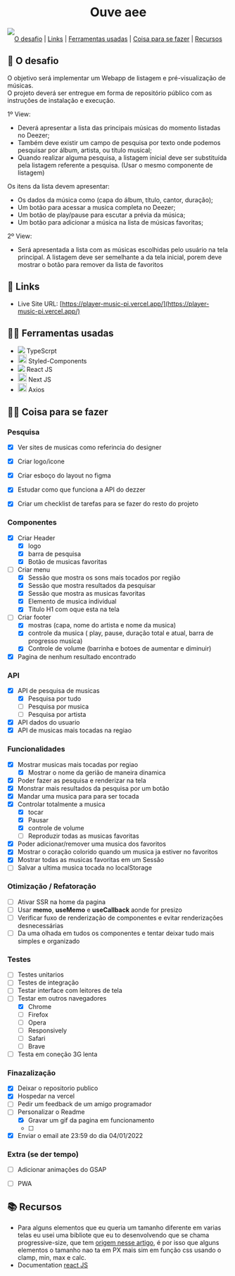 
<h1 align="center" class="line-1 anim-typewriter">Ouve aee</h1>



<img align="center"  class="img__project " src="./screen.gif">

<div align="center"  class="links">
    <a href="#the_challenge">O desafio</a> |
     <a href="#links">Links</a> |
      <a href="#built_with">Ferramentas usadas</a> |
       <a href="#author">Coisa para se fazer</a>  |
       <a href="#resources">Recursos</a>
</div>

<h2 id="the_challenge"> 🌋 O desafio</h2>

O objetivo será implementar um Webapp de listagem e pré-visualização de músicas.<br>
O projeto deverá ser entregue em forma de repositório público com as instruções de instalação e execução.

1º View:

- Deverá apresentar a lista das principais músicas do momento listadas no Deezer;
- Também deve existir um campo de pesquisa por texto onde podemos pesquisar por álbum, artista, ou título musical;
- Quando realizar alguma pesquisa, a listagem inicial deve ser substituída pela listagem referente a pesquisa. (Usar o mesmo componente de listagem)

Os itens da lista devem apresentar:

- Os dados da música como (capa do álbum, título, cantor, duração);
- Um botão para acessar a musica completa no Deezer;
- Um botão de play/pause para escutar a prévia da música;
- Um botão para adicionar a música na lista de músicas favoritas;

2º View:

- Será apresentada a lista com as músicas escolhidas pelo usuário na tela principal. A listagem deve ser semelhante a da tela inicial, porem deve mostrar o botão para remover da lista de favoritos


<h2 id="links">🔗 Links</h2>

- Live Site URL:  [https://player-music-pi.vercel.app/](https://player-music-pi.vercel.app/)


<h2 id="built_with">👷‍♂️ Ferramentas usadas</h2>


-  <img src="https://img.icons8.com/color/20/000000/typescript.png"/> TypeScrpt
-  <img class="icon" height="20" src="https://avatars-04.gitter.im/group/iv/4/5800767ed73408ce4f2e2711"/> Styled-Components
-  <img src="https://img.icons8.com/plasticine/20/000000/react.png"/> React JS
- <img src="https://seeklogo.com/images/N/next-js-logo-8FCFF51DD2-seeklogo.com.png" height="20"/> Next JS
- <img src="https://easypm.ie/wp-content/uploads/2020/12/axios-icon.png" height="20"> Axios



<h2 id="author">👨‍🎓 Coisa para se fazer </h2>

### Pesquisa
- [x] Ver sites de musicas como referincia do designer 
- [x] Criar logo/icone
- [x] Criar esboço do layout no figma 
- [x] Estudar como que funciona a API do dezzer
- [x] Criar um checklist de tarefas para se fazer do resto do projeto  


### Componentes

- [x] Criar Header
  - [x] logo
  - [x] barra de pesquisa 
  - [x] Botão de musicas favoritas
  
- [ ] Criar menu 
  - [x] Sessão que mostra os sons mais tocados por região
  - [x] Sessão que mostra resultados da pesquisar
  - [x] Sessão que mostra as musicas favoritas  
  - [x] Elemento de musica individual 
  - [x] Titulo H1 com oque esta na tela 

- [ ] Criar footer 
  - [x] mostras (capa, nome do artista e nome da musica)
  - [x] controle da musica ( play, pause, duração total e atual, barra de progresso musica)
  - [x] Controle de volume (barrinha e botoes de aumentar e diminuir)

- [x] Pagina de nenhum resultado encontrado

### API
- [x] API de pesquisa de musicas
  - [x] Pesquisa por tudo
  - [ ] Pesquisa por musica
  - [ ] Pesquisa por artista 
- [x] API dados do usuario
- [x] API de musicas mais tocadas na regiao  

### Funcionalidades 
- [x] Mostrar musicas mais tocadas por regiao
  - [x] Mostrar o nome da gerião de maneira dinamica 
- [x] Poder fazer as pesquisa e renderizar na tela 
- [x] Monstrar mais resultados da pesquisa por um botão 
- [x] Mandar uma musica para para ser tocada
- [x] Controlar totalmente a musica
  - [x] tocar
  - [x] Pausar 
  - [x] controle de  volume  
  - [ ] Reproduzir todas as musicas favoritas
- [x] Poder adicionar/remover uma musica dos favoritos
- [x] Mostrar o coração colorido quando um musica ja estiver no favoritos 
- [x] Mostrar todas as musicas favoritas em um Sessão
- [ ] Salvar a ultima musica tocada no localStorage

### Otimização / Refatoração
- [ ] Ativar SSR na home da pagina
- [ ] Usar **memo**, **useMemo** e **useCallback** aonde for presizo 
- [ ] Verificar fuxo de renderização de componentes e evitar renderizações desnecessárias 
- [ ] Da uma olhada em tudos os componentes e tentar deixar tudo mais simples e organizado 

### Testes 
- [ ] Testes unitarios
- [ ] Testes de integração
- [ ] Testar interface com leitores de tela 
- [ ] Testar em outros navegadores 
  - [x] Chrome 
  - [ ] Firefox
  - [ ] Opera 
  - [ ] Responsively
  - [ ] Safari 
  - [ ] Brave
- [ ] Testa em coneção 3G lenta 

### Finazalização
- [x] Deixar o repositorio publico 
- [x] Hospedar na vercel 
- [ ] Pedir um feedback de um amigo programador
- [ ] Personalizar o Readme
  - [x] Gravar um gif da pagina em funcionamento
  - [ ] 
- [x] Enviar o email ate 23:59 do dia 04/01/2022

### Extra (se der tempo)
- [ ] Adicionar animações do GSAP
- [ ] PWA
  

<h2 id="resources">📚 Recursos</h2>


- Para alguns elementos que eu queria um tamanho diferente em varias telas eu usei uma bibliote que eu to desenvolvendo que se chama progressive-size, que tem [origem nesse  artigo](https://css-tricks.com/linearly-scale-font-size-with-css-clamp-based-on-the-viewport/#for-those-who-dont-mind-that-edge-case), é por isso que alguns elementos o tamanho nao ta em PX mais sim em função css usando o clamp, min, max e calc.
- Documentation [react JS](https://reactjs.org/docs/getting-started.html) 





